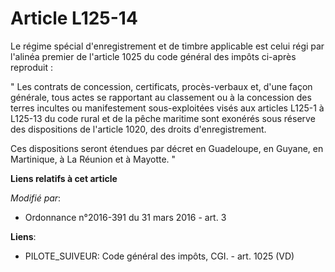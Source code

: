 # Article L125-14

Le régime spécial d'enregistrement et de timbre applicable est celui régi par l'alinéa premier de l'article 1025 du code
général des impôts ci-après reproduit : 

" Les contrats de concession, certificats, procès-verbaux et, d'une façon générale, tous actes se rapportant au classement ou
à la concession des terres incultes ou manifestement sous-exploitées visés aux articles L125-1 à L125-13 du code rural et de
la pêche maritime sont exonérés sous réserve des dispositions de l'article 1020, des droits d'enregistrement. 

Ces dispositions seront étendues par décret en Guadeloupe, en Guyane, en Martinique, à La Réunion et à Mayotte. "

**Liens relatifs à cet article**

_Modifié par_:

  - Ordonnance n°2016-391 du 31 mars 2016 - art. 3

**Liens**:

  - PILOTE_SUIVEUR: Code général des impôts, CGI. - art. 1025 (VD)
